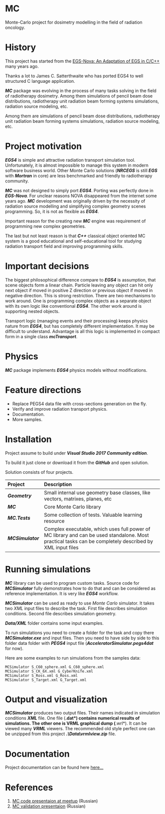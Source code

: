 # MC

Monte-Carlo project for dosimetry modelling in the field of radiation oncology.

History
=======

This project has started from the 
[EGS-Nova: An Adaptation of EGS in C/C++](http://rcwww.kek.jp/research/egs/epub/aap/js3nov98.html)
many years ago.

Thanks a lot to James C. Satterthwaite who has ported EGS4 to well structured C language application.

***MC*** package was evolving in the process of many tasks solving in the field of radiotherapy dosimetry.
Among them simulations of pencil beam dose distributions, radiotherapy unit radiation beam forming systems simulations, radiation source modeling, etc.

Among them are simulations of pencil beam dose distributions, radiotherapy unit radiation beam forming systems simulations, radiation source modeling, etc.

Project motivation
==================

***EGS4*** is simple and attractive radiation transport simulation tool. Unfortunately, it is almost impossible to manage this system in modern software business world. Other Monte Carlo solutions (***NRCEGS*** is still ***EGS*** with ***Mortran*** in core) are less benchmarked and friendly to radiotherapy community.

***MC*** was not designed to simply port ***EGS4***. Porting was perfectly done in ***EGS-Nova***. For unclear reasons NOVA disappeared from the internet some years ago. ***MC*** development was originally driven by the necessity of radiation source modelling and simplifying complex geometry scenes programming. So, it is not as flexible as ***EGS4***.

Important reason for the creating new ***MC*** engine was requirement of programming new complex geometries.

The last but not least reason is that ***C++*** classical object oriented MC system is a good educational and self-educational tool for studying radiation transport field and improving programming skills.

Important decisions
===================

The biggest philosophical difference compare to ***EGS4*** is assumption, that scene objects form a linear chain. Particle leaving any object can hit only next object if moved in positive Z direction or previous object if moved in negative direction. This is strong restriction. There are two mechanisms to work around. One is programming complex objects as a separate object with its own logic like conventional ***EGS4***. The other work around is supporting nested objects.

Transport logic (managing events and their processing) keeps physics nature from ***EGS4***, but has completely different implementation. It may be difficult to understand. Advantage is all this logic is implemented in compact form in a single class ***mcTransport***.

Physics
=======

***MC*** package implements ***EGS4*** physics models without modifications.

Feature directions
==================

- Replace PEGS4 data file with cross-sections generation on the fly.
- Verify and improve radiation transport physics.
- Documentation.
- More samples.

Installation
===================

Project assume to build under ***Visual Studio 2017 Community edition***.

To build it just clone or download it from the ***GitHub*** and open solution.

Solution consists of four projects.

| Project | Description |
| :---- | :---- |
| ***Geometry***  |Small internal use geometry base classes, like vectors, matrixes, planes, etc |
| ***MC***  | Core Monte Carlo library |
| ***MC.Tests***  | Some collection of tests. Valuable learning resource |
| ***MCSimulator***  | Complex executable, which uses full power of MC library and can be used standalone. Most practical tasks can be completely described by XML input files |

Running simulations
===================

***MC*** library can be used to program custom tasks. Source code for ***MCSimulator*** fully demonstrates how to do that and can be considered as reference implementation. It is very like ***EGS4*** workflow.

***MCSimulator*** can be used as ready to use *Monte Carlo* simulator. It takes two *XML* input files to describe the task. First file describes simulation conditions. Second file describes simulation geometry.

***Data/XML*** folder contains some input examples.

To run simulations you need to create a folder for the task and copy there ***MCSimulator.exe*** and input files. Then you need to have side by side to this folder data folder with ***PEGS4*** input file (***AcceleratorSimulator.pegs4dat*** for now).

Here are some examples to run simulations from the samples data:

	MCSimulator S_C60_sphere.xml G_C60_sphere.xml
	MCSimulator S_CK_6X.xml G_CyberKnife.xml
	MCSimulator S_Ross.xml G_Ross.xml
	MCSimulator S_Target.xml G_Target.xml

Output and visualization
========================

***MCSimulator*** produces two output files. Their names indicated in simulation conditions ***XML*** file. One file (**.dat*) contains numerical results of simulations. The other one is VRML graphical dump (**.wrl*). It can be viewed many ***VRML*** viewers. The recommended old style perfect one can be unzipped from this project ***.\Data\vrmlview.zip*** file.

Documentation
=============

Project documentation can be found here
[here...](https://radoncsys.github.io/MC)

References
==========

 1. [MC code presentaion at meetup](https://radoncsys.github.io/MC/files/2017_05_23_Meetup_MC.pdf) (Russian)
 1. [MC validation presentaion](https://radoncsys.github.io/MC/files/20201021_MCValid.pdf) (Russian)